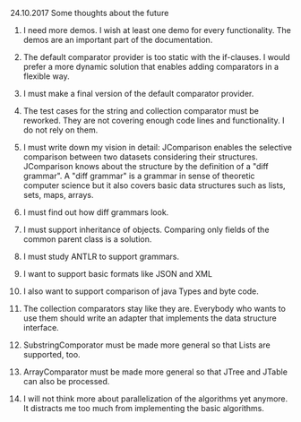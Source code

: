 24.10.2017 Some thoughts about the future

1) I need more demos. I wish at least one demo for every functionality.
The demos are an important part of the documentation.
 
2) The default comparator provider is too static with the if-clauses.
I would prefer a more dynamic solution that enables adding comparators in a flexible way.

3) I must make a final version of the default comparator provider.

4) The test cases for the string and collection comparator must be reworked.
They are not covering enough code lines and functionality. I do not rely on them.

5) I must write down my vision in detail:
JComparison enables the selective comparison between two datasets considering their structures.
JComparison knows about the structure by the definition of a "diff grammar".
A "diff grammar" is a grammar in sense of theoretic computer science 
but it also covers basic data structures such as lists, sets, maps, arrays.

6) I must find out how diff grammars look.

7) I must support inheritance of objects.
Comparing only fields of the common parent class is a solution.

8) I must study ANTLR to support grammars.

9) I want to support basic formats like JSON and XML

10) I also want to support comparison of java Types and byte code.

11) The collection comparators stay like they are.
Everybody who wants to use them should write an adapter that implements the data structure interface.

12) SubstringComporator must be made more general so that Lists are supported, too.

13) ArrayComparator must be made more general so that JTree and JTable can also be processed.

14) I will not think more about parallelization of the algorithms yet anymore.
It distracts me too much from implementing the basic algorithms.
